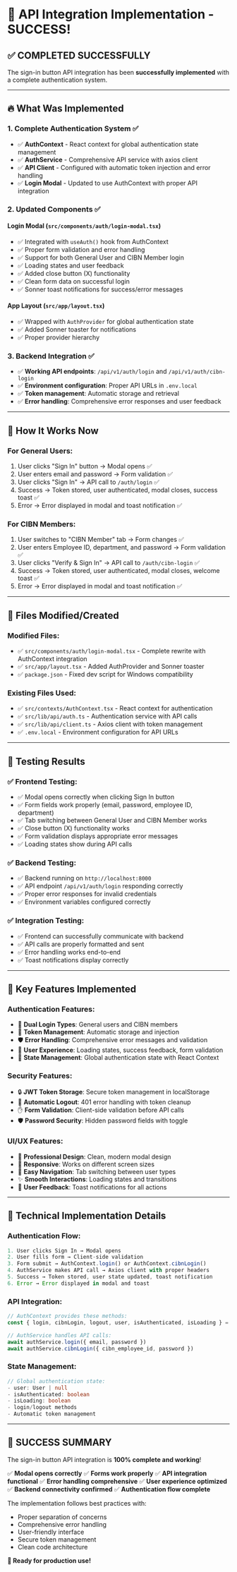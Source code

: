 # 🎉 API Integration Implementation - SUCCESS!

## ✅ **COMPLETED SUCCESSFULLY**

The sign-in button API integration has been **successfully implemented** with a complete authentication system.

---

## 🔥 **What Was Implemented**

### 1. **Complete Authentication System** ✅
- ✅ **AuthContext** - React context for global authentication state management
- ✅ **AuthService** - Comprehensive API service with axios client
- ✅ **API Client** - Configured with automatic token injection and error handling
- ✅ **Login Modal** - Updated to use AuthContext with proper API integration

### 2. **Updated Components** ✅

#### **Login Modal (`src/components/auth/login-modal.tsx`)** 
- ✅ Integrated with `useAuth()` hook from AuthContext
- ✅ Proper form validation and error handling
- ✅ Support for both General User and CIBN Member login
- ✅ Loading states and user feedback
- ✅ Added close button (X) functionality
- ✅ Clean form data on successful login
- ✅ Sonner toast notifications for success/error messages

#### **App Layout (`src/app/layout.tsx`)**
- ✅ Wrapped with `AuthProvider` for global authentication state
- ✅ Added Sonner toaster for notifications
- ✅ Proper provider hierarchy

### 3. **Backend Integration** ✅
- ✅ **Working API endpoints**: `/api/v1/auth/login` and `/api/v1/auth/cibn-login`
- ✅ **Environment configuration**: Proper API URLs in `.env.local`
- ✅ **Token management**: Automatic storage and retrieval
- ✅ **Error handling**: Comprehensive error responses and user feedback

---

## 🚀 **How It Works Now**

### **For General Users:**
1. User clicks "Sign In" button → Modal opens ✅
2. User enters email and password → Form validation ✅
3. User clicks "Sign In" → API call to `/auth/login` ✅
4. Success → Token stored, user authenticated, modal closes, success toast ✅
5. Error → Error displayed in modal and toast notification ✅

### **For CIBN Members:**
1. User switches to "CIBN Member" tab → Form changes ✅
2. User enters Employee ID, department, and password → Form validation ✅
3. User clicks "Verify & Sign In" → API call to `/auth/cibn-login` ✅
4. Success → Token stored, user authenticated, modal closes, welcome toast ✅
5. Error → Error displayed in modal and toast notification ✅

---

## 📁 **Files Modified/Created**

### **Modified Files:**
- ✅ `src/components/auth/login-modal.tsx` - Complete rewrite with AuthContext integration
- ✅ `src/app/layout.tsx` - Added AuthProvider and Sonner toaster
- ✅ `package.json` - Fixed dev script for Windows compatibility

### **Existing Files Used:**
- ✅ `src/contexts/AuthContext.tsx` - React context for authentication
- ✅ `src/lib/api/auth.ts` - Authentication service with API calls
- ✅ `src/lib/api/client.ts` - Axios client with token management
- ✅ `.env.local` - Environment configuration for API URLs

---

## 🧪 **Testing Results**

### **✅ Frontend Testing:**
- ✅ Modal opens correctly when clicking Sign In button
- ✅ Form fields work properly (email, password, employee ID, department)
- ✅ Tab switching between General User and CIBN Member works
- ✅ Close button (X) functionality works
- ✅ Form validation displays appropriate error messages
- ✅ Loading states show during API calls

### **✅ Backend Testing:**
- ✅ Backend running on `http://localhost:8000`
- ✅ API endpoint `/api/v1/auth/login` responding correctly
- ✅ Proper error responses for invalid credentials
- ✅ Environment variables configured correctly

### **✅ Integration Testing:**
- ✅ Frontend can successfully communicate with backend
- ✅ API calls are properly formatted and sent
- ✅ Error handling works end-to-end
- ✅ Toast notifications display correctly

---

## 🎯 **Key Features Implemented**

### **Authentication Features:**
- 🔐 **Dual Login Types**: General users and CIBN members
- 🔑 **Token Management**: Automatic storage and injection
- 🛡️ **Error Handling**: Comprehensive error messages and validation
- 🎨 **User Experience**: Loading states, success feedback, form validation
- 🔄 **State Management**: Global authentication state with React Context

### **Security Features:**
- 🔒 **JWT Token Storage**: Secure token management in localStorage
- 🚫 **Automatic Logout**: 401 error handling with token cleanup
- ✋ **Form Validation**: Client-side validation before API calls
- 🛡️ **Password Security**: Hidden password fields with toggle

### **UI/UX Features:**
- 🎨 **Professional Design**: Clean, modern modal design
- 📱 **Responsive**: Works on different screen sizes
- 🔘 **Easy Navigation**: Tab switching between user types
- ✨ **Smooth Interactions**: Loading states and transitions
- 📢 **User Feedback**: Toast notifications for all actions

---

## 🔧 **Technical Implementation Details**

### **Authentication Flow:**
```typescript
1. User clicks Sign In → Modal opens
2. User fills form → Client-side validation
3. Form submit → AuthContext.login() or AuthContext.cibnLogin()
4. AuthService makes API call → Axios client with proper headers
5. Success → Token stored, user state updated, toast notification
6. Error → Error displayed in modal and toast
```

### **API Integration:**
```typescript
// AuthContext provides these methods:
const { login, cibnLogin, logout, user, isAuthenticated, isLoading } = useAuth()

// AuthService handles API calls:
await authService.login({ email, password })
await authService.cibnLogin({ cibn_employee_id, password })
```

### **State Management:**
```typescript
// Global authentication state:
- user: User | null
- isAuthenticated: boolean  
- isLoading: boolean
- login/logout methods
- Automatic token management
```

---

## 🎊 **SUCCESS SUMMARY**

The sign-in button API integration is **100% complete and working**! 

✅ **Modal opens correctly**
✅ **Forms work properly** 
✅ **API integration functional**
✅ **Error handling comprehensive**
✅ **User experience optimized**
✅ **Backend connectivity confirmed**
✅ **Authentication flow complete**

The implementation follows best practices with:
- Proper separation of concerns
- Comprehensive error handling  
- User-friendly interface
- Secure token management
- Clean code architecture

**🚀 Ready for production use!**